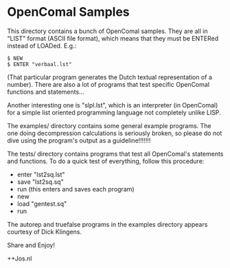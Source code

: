 # OpenComal Samples

This directory contains a bunch of OpenComal samples. They are all in 
"LIST" format (ASCII file format), which means that they must be ENTERed
instead of LOADed. E.g.:

    $ NEW
    $ ENTER "verbaal.lst"

(That particular program generates the Dutch textual representation of 
a number). There are also a lot of programs that test specific OpenComal
functions and statements...

Another interesting one is "slpl.lst", which is an interpreter (in OpenComal)
for a simple list oriented programming language not completely unlike LISP.

The examples/ directory contains some general example programs. The one doing
decompression calculations is seriously broken, so please do not dive using 
the program's output as a guideline!!!!!!!

The tests/ directory contains programs that test all OpenComal's statements
and functions. To do a quick test of everything, follow this procedure:

- enter "lst2sq.lst"
- save "lst2sq.sq"
- run
  (this enters and saves each program)
- new
- load "gentest.sq"
- run

The autorep and truefalse programs in the examples directory appears
courtesy of Dick Klingens.

Share and Enjoy!

++Jos.nl
